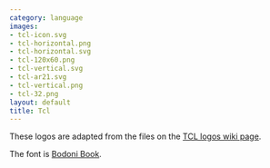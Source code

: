 ```yaml
---
category: language
images:
- tcl-icon.svg
- tcl-horizontal.png
- tcl-horizontal.svg
- tcl-120x60.png
- tcl-vertical.svg
- tcl-ar21.svg
- tcl-vertical.png
- tcl-32.png
layout: default
title: Tcl
---
```


These logos are adapted from the files on the [TCL logos wiki page](http://wiki.tcl.tk/854).

The font is [Bodoni Book](http://www.myfonts.com/fonts/bitstream/atf-bodoni/bodoni-book/?refby=hackerlogos).
